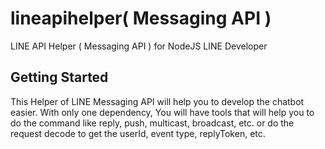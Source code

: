 # lineapihelper( Messaging API )
LINE API Helper ( Messaging API ) for NodeJS LINE Developer

## Getting Started
This Helper of LINE Messaging API will help you to develop the chatbot easier. With only one dependency, You will have tools that will help you to do the command like reply, push, multicast, broadcast, etc. or do the request decode to get the userId, event type, replyToken, etc.

